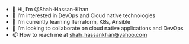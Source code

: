 - 👋 Hi, I’m @Shah-Hassan-Khan
- 👀 I’m interested in DevOps and Cloud native technologies
- 🌱 I’m currently learning Terraform, K8s, Ansible
- 💞️ I’m looking to collaborate on cloud native applications and DevOps
- 📫 How to reach me at shah_hassankhan@yahoo.com

<!---
Shah-Hassan-Khan/Shah-Hassan-Khan is a ✨ special ✨ repository because its `README.md` (this file) appears on your GitHub profile.
You can click the Preview link to take a look at your changes.
--->
